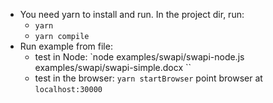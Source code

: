 * You need yarn to install and run. In the project dir, run:
  * `yarn`
  * `yarn compile`
* Run example from file:
  * test in Node: `node examples/swapi/swapi-node.js examples/swapi/swapi-simple.docx <output file path>``
  * test in the browser: `yarn startBrowser` point browser at `localhost:30000`
